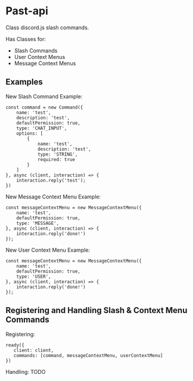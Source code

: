 # Past-api

Class discord.js slash commands.

Has Classes for:
 * Slash Commands
 * User Context Menus
 * Message Context Menus

## Examples

New Slash Command Example:
```
const command = new Command({
    name: 'test',
    description: 'test',
    defaultPermission: true,
    type: 'CHAT_INPUT',
    options: [
        {
            name: 'test',
            description: 'test',
            type: 'STRING',
            required: true
        }
    ]
}, async (client, interaction) => {
    interaction.reply('test');
})
```
New Message Context Menu Example:
```
const messageContextMenu = new MessageContextMenu({
    name: 'test',
    defaultPermission: true,
    type: 'MESSAGE',
}, async (client, interaction) => {
    interaction.reply('done!')
});
```
New User Context Menu Example:
```
const messageContextMenu = new MessageContextMenu({
    name: 'test',
    defaultPermission: true,
    type: 'USER',
}, async (client, interaction) => {
    interaction.reply('done!')
});
```
 
 ## Registering and Handling Slash & Context Menu Commands
 Registering:
 ```
 ready({
    client: client,
    commands: [command, messageContextMenu, userContextMenu]
 })
 ```
 
 Handling: 
 TODO
